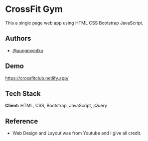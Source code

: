 # CrossFit Gym

This a single page web app using HTML CSS Bootstrap JavaScript.

## Authors

- [@aungmyintko](https://github.com/aung-myint-ko)

## Demo

https://crossfitclub.netlify.app/

## Tech Stack

**Client:** HTML, CSS, Bootstrap, JavaScript, jQuery

## Reference

- Web Design and Layout was from Youtube and I give all credit.
